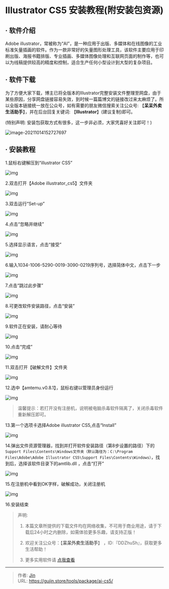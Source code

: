 # Illustrator CS5 安装教程(附安装包资源)


## · 软件介绍
Adobe illustrator，常被称为“AI”，是一种应用于出版、多媒体和在线图像的工业标准矢量插画的软件。作为一款非常好的矢量图形处理工具，该软件主要应用于印刷出版、海报书籍排版、专业插画、多媒体图像处理和互联网页面的制作等，也可以为线稿提供较高的精度和控制，适合生产任何小型设计到大型的复杂项目。

## · 软件下载
为了方便大家下载，博主已将全版本的Illustrator完整安装文件整理至网盘，由于某些原因，分享网盘链接容易失效，到时候一篇篇博文的链接改过来太麻烦了。所以全版本链接统一放在公众号，如有需要的朋友微信搜索关注公众号: 【**呆呆外卖生活助手**】，并在后台回复关键词: 【**Illustrator**】(建议复制)即可。

(特别声明: 安装包获取方式有很多，这一步非必须，大家凭喜好关注即可！)

![image-20211014152727697](https://img.gujin.store/img/image-20211014152727697.png)

## · 安装教程

1.鼠标右键解压到“illustrator CS5”

![img](https://img.gujin.store/img/v2-8745925e30c7f259216b8effa934ba74_720w.png)

2.双击打开【Adobe illustrator_cs5】文件夹

![img](https://img.gujin.store/img/v2-86e5337a8b7f6ac8315f5e45b3382720_720w.png)

3.双击运行“Set-up”

![img](https://img.gujin.store/img/v2-c2d4420d5ff8dd36094fcc6d82ee01e5_720w.png)

4.点击“忽略并继续”

![img](https://img.gujin.store/img/v2-cbe6f143a2b8cb6f162f5c33ef45ea9c_720w.png)

5.选择显示语言，点击“接受”

![img](https://img.gujin.store/img/v2-7d8355950301a28a0ae7be4f4f68296d_720w.png)

6.输入1034-1006-5290-0019-3090-0219序列号，选择简体中文，点击下一步

![img](https://img.gujin.store/img/v2-3c90e272fa31d6a110c9151166024f2f_720w.png)

7.点击“跳过此步骤”

![img](https://img.gujin.store/img/v2-62d7c63f6c5864d8bcc612a55144d99a_720w.png)

8.可更改软件安装路径，点击“安装”

![img](https://img.gujin.store/img/v2-7b43431e1bf64dc8ef68ca2ca952c336_720w.png)

9.软件正在安装，请耐心等待

![img](https://img.gujin.store/img/v2-fd970f58bbb18eb7cc1bfa8dfc16e36d_720w.png)

10.点击“完成”

![img](https://img.gujin.store/img/v2-4799e89557a070dc81078eebe3277020_720w.png)

11.双击打开【破解文件】文件夹

![img](https://img.gujin.store/img/v2-f5a2b60aacec77f4a67f81c64119ba21_720w.png)

12.选中【amtemu.v0.8.1】，鼠标右键以管理员身份运行

![img](https://img.gujin.store/img/v2-f539464f47b34a42d51829d10548ac8a_720w.png)

> 温馨提示：若打开没有注册机，说明被电脑杀毒软件隔离了，关闭杀毒软件重新解压即可。

13.第一个选项卡选择Adobe illustrator CS5,点击“Install”

![img](https://img.gujin.store/img/v2-267ebbad0142cc9414a7f66c34450e9c_720w.png)

14.弹出文件资源管理器，找到并打开软件安装路径（第8步设置的路径）下的`Support Files\Contents\Windows文件夹（默认路径为：C:\Program Files\Adobe\Adobe Illustrator CS5\Support Files\Contents\Windows）`，找到后，选择该软件目录下的amtlib.dll ，点击“打开”

![img](https://img.gujin.store/img/v2-e4121b084456af89b2795f5f122d0c4f_720w.png)

15.在注册机中看到OK字样，破解成功，关闭注册机

![img](https://img.gujin.store/img/v2-cb463255faabdb9f5bff89e6ce06b43b_720w.png)

16.安装结束




> 声明: 
>
> 1. 本篇文章所提供的下载文件均在网络收集，不可用于商业用途，请于下载后24小时之内删除，如需体验更多乐趣，请支持正版！
>
> 2. 欢迎关注公众号：【**呆呆外卖生活助手**】 ，ID:『DDZhuSh』，获取更多生活帮助！
>
> 3. 更多实用软件请  [点我查看](/tools)


---

> 作者: [Jin](https://img.gujin.store/img/favicon.ico)  
> URL: https://gujin.store/tools/package/ai-cs5/  

